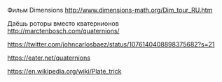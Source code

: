 Фильм Dimensions
http://www.dimensions-math.org/Dim_tour_RU.htm

Даёшь роторы вместо кватернионов
http://marctenbosch.com/quaternions/

https://twitter.com/johncarlosbaez/status/1076140408898375682?s=21

https://eater.net/quaternions


https://en.wikipedia.org/wiki/Plate_trick
